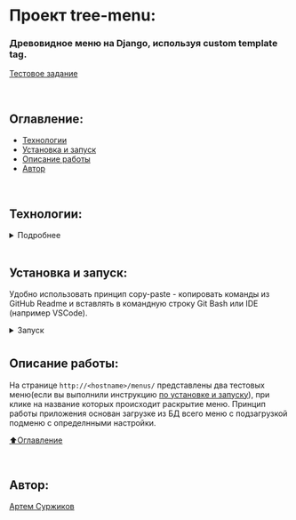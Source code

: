 # Проект tree-menu:

### Древовидное меню на Django, используя custom template tag.

[Тестовое задание](https://docs.google.com/document/d/1XTnbcXhejyGB-I2cHRiiSZqI3ElHzqDJeetwHkJbTa8/edit)

<br>

## Оглавление:

- [Технологии](#технологии)
- [Установка и запуск](#установка-и-запуск)
- [Описание работы](#описание-работы)
- [Автор](#автор)

<br>

## Технологии:

<details><summary>Подробнее</summary>

**Языки программирования, библиотеки и модули:**

[![Python](https://img.shields.io/badge/Python-3.10%20%7C%203.11-blue?logo=python)](https://www.python.org/)

**Фреймворк, расширения и библиотеки:**

[![Django](https://img.shields.io/badge/Django-v5.0.3-blue?logo=Django)](https://www.djangoproject.com/)

**Базы данных и инструменты работы с БД:**

[![SQLite3](https://img.shields.io/badge/-SQLite3-464646?logo=SQLite)](https://www.sqlite.com/version3.html)

[⬆️Оглавление](#оглавление)

</details>

<br>

## Установка и запуск:

Удобно использовать принцип copy-paste - копировать команды из GitHub Readme и вставлять в командную строку Git Bash или IDE (например VSCode).

<details><summary>Запуск</summary>

1. Клонируйте репозиторий с GitHub:

```bash
git clone https://github.com/alexpro2022/Django-tree_menu.git
```

2. Создайте и активируйте виртуальное окружение:

   - Если у вас Linux/macOS

   ```bash
    python -m venv venv && source venv/bin/activate
   ```

   - Если у вас Windows

   ```bash
    python -m venv venv && source venv/Scripts/activate
   ```

3. Установите в виртуальное окружение все необходимые зависимости из файла **requirements.txt**:

```bash
python -m pip install --upgrade pip && pip install -r requirements.txt
```

4. Выполните миграции, загрузку данных, создание суперюзера и запустите приложение:

```bash
python app/manage.py makemigrations && \
python app/manage.py migrate && \
python app/manage.py load_test_data && \
python app/manage.py runserver
```

Сервер запустится локально по адресу `http://127.0.0.1:8000/`

5. Остановить приложение можно комбинацией клавиш Ctl-C.
<h1></h1>
 </details>

<h1></h1></details>

## Описание работы:

На странице `http://<hostname>/menus/` представлены два тестовых меню(если вы выполнили инструкцию [по установке и запуску](#установка-и-запуск)), при клике на название которых происходит раскрытие меню.
Принцип работы приложения основан загрузке из БД всего меню с подзагрузкой подменю с определнными настройки.

[⬆️Оглавление](#оглавление)

<br>

## Автор:

[Артем Суржиков](https://github.com/Surzhikov161)
